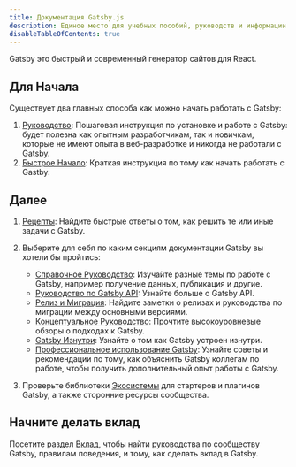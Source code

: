 ```yaml
---
title: Документация Gatsby.js
description: Единое место для учебных пособий, руководств и информации по работе с Gatsby
disableTableOfContents: true
---
```


Gatsby это быстрый и современный генератор сайтов для React.

## Для Начала

Существует два главных способа как можно начать работать с Gatsby:

1. [Руководство](/tutorial/): Пошаговая инструкция по установке и работе с Gatsby: будет полезна как опытным разработчикам, так и новичкам, которые не имеют опыта в веб-разработке и никогда не работали с Gatsby.
2. [Быстрое Начало](/docs/quick-start): Краткая инструкция по тому как начать работать с Gastby.

## Далее

1. [Рецепты](/docs/recipes/): Найдите быстрые ответы о том, как решить те или иные задачи с Gatsby.
2. Выберите для себя по каким секциям документации Gatsby вы хотели бы пройтись:

   - [Справочное Руководство](/docs/guides/): Изучайте разные темы по работе с Gatsby, например получение данных, публикация и другие.
   - [Руководство по Gatsby API](/docs/api-reference/): Узнайте больше о Gatsby API.
   - [Релиз и Миграция](/docs/releases-and-migration/): Найдите заметки о релизах и руководства по миграции между основными версиями.
   - [Концептуальное Руководство](/docs/conceptual-guide/): Прочтите высокоуровневые обзоры о подходах к Gatsby.
   - [Gatsby Изнутри](/docs/gatsby-internals/): Узнайте о том как Gatsby устроен изнутри.
   - [Профессиональное использование Gatsby](/docs/using-gatsby-professionally/): Узнайте советы и рекомендации по тому, как объяснить Gatsby коллегам по работе, чтобы получить дополнительный опыт работы с Gatsby.

3. Проверьте библиотеки [Экосистемы](/ecosystem/) для стартеров и плагинов Gatsby, а также сторонние ресурсы сообщества.

## Начните делать вклад

Посетите раздел [Вклад](/contributing/), чтобы найти руководства по сообществу Gatsby, правилам поведения, и тому, как сделать вклад в Gatsby.

<EmailCaptureForm signupMessage="Хотите быть в курсе последних советов и рекомендаций? Подпишитесь на нашу рассылку!" />

